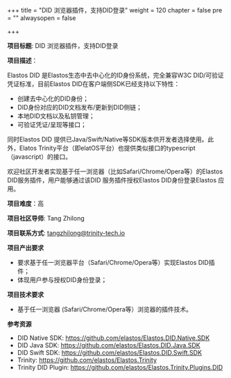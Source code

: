 +++
title = "DID 浏览器插件，支持DID登录"
weight = 120
chapter = false
pre = ""
alwaysopen = false

+++

**项目标题**: DID 浏览器插件，支持DID登录

**项目描述**：

Elastos DID 是Elastos生态中去中心化的ID身份系统，完全兼容W3C DID/可验证凭证标准，目前Elastos DID在客户端侧SDK已经支持以下特性：

- 创建去中心化的DID身份；
- DID身份对应的DID文档发布/更新到DID侧链；
- 本地DID文档以及私钥管理；
- 可验证凭证/呈现等接口；

同时Elastos DID 提供已Java/Swift/Native等SDK版本供开发者选择使用。此外，Elatos Trinity平台（即elatOS平台）也提供类似接口的typescript（javascript）的接口。

欢迎社区开发者实现基于任一浏览器（比如Safari/Chrome/Opera等）的Elastos DID服务插件，用户能够通过该DID 服务插件授权Elastos DID身份登录Elastos 应用。

**项目难度**：高

**项目社区导师**: Tang Zhilong

**项目联系方式**: tangzhilong@trinity-tech.io

**项目产出要求**

- 要求基于任一浏览器平台（Safari/Chrome/Opera等）实现Elastos DID插件；
- 体现用户参与授权DID身份登录；

**项目技术要求**

- 基于任一浏览器 (Safari/Chrome/Opera等）浏览器的插件技术。

**参考资源**

- DID Native SDK: https://github.com/elastos/Elastos.DID.Native.SDK
- DID Java SDK: https://github.com/elastos/Elastos.DID.Java.SDK
- DID Swift SDK: https://github.com/elastos/Elastos.DID.Swift.SDK
- Trinity: https://github.com/elastos/Elastos.Trinity
- Trinity DID Plugin: https://github.com/elastos/Elastos.Trinity.Plugins.DID